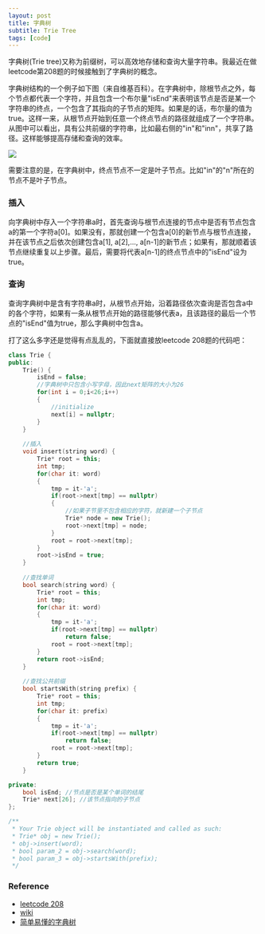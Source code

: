 ```yaml
---
layout: post
title: 字典树
subtitle: Trie Tree
tags: [code]
---
```


字典树(Trie tree)又称为前缀树，可以高效地存储和查询大量字符串。我最近在做leetcode第208题的时候接触到了字典树的概念。

字典树结构的一个例子如下图（来自维基百科）。在字典树中，除根节点之外，每个节点都代表一个字符，并且包含一个布尔量"isEnd"来表明该节点是否是某一个字符串的终点，一个包含了其指向的子节点的矩阵。如果是的话，布尔量的值为true。这样一来，从根节点开始到任意一个终点节点的路径就组成了一个字符串。从图中可以看出，具有公共前缀的字符串，比如最右侧的"in"和"inn"，共享了路径。这样能够提高存储和查询的效率。


![](./images/Trie_example.png)

需要注意的是，在字典树中，终点节点不一定是叶子节点。比如"in"的"n"所在的节点不是叶子节点。


### 插入

向字典树中存入一个字符串a时，首先查询与根节点连接的节点中是否有节点包含a的第一个字符a[0]。如果没有，那就创建一个包含a[0]的新节点与根节点连接，并在该节点之后依次创建包含a[1], a[2],..., a[n-1]的新节点；如果有，那就顺着该节点继续重复以上步骤。最后，需要将代表a[n-1]的终点节点中的"isEnd"设为true。

### 查询

查询字典树中是含有字符串a时，从根节点开始，沿着路径依次查询是否包含a中的各个字符，如果有一条从根节点开始的路径能够代表a，且该路径的最后一个节点的"isEnd"值为true，那么字典树中包含a。

打了这么多字还是觉得有点乱乱的，下面就直接放leetcode 208题的代码吧：


```c++
class Trie {
public:
    Trie() {
        isEnd = false;
		//字典树中只包含小写字母，因此next矩阵的大小为26
        for(int i = 0;i<26;i++)
        {
            //initialize
            next[i] = nullptr;
        }
    }
    
	//插入
    void insert(string word) {
        Trie* root = this;
        int tmp;
        for(char it: word)
        {
            tmp = it-'a';
            if(root->next[tmp] == nullptr)
            {
				//如果子节里不包含相应的字符，就新建一个子节点
                Trie* node = new Trie();
                root->next[tmp] = node;
            }
            root = root->next[tmp];
        }
        root->isEnd = true;
    }
    
	//查找单词
    bool search(string word) {
        Trie* root = this;
        int tmp;
        for(char it: word)
        {
            tmp = it-'a';
            if(root->next[tmp] == nullptr)
                return false;
            root = root->next[tmp];
        }
        return root->isEnd;      
    }
    
	//查找公共前缀
    bool startsWith(string prefix) {
        Trie* root = this;
        int tmp;
        for(char it: prefix)
        {
            tmp = it-'a';
            if(root->next[tmp] == nullptr)
                return false;
            root = root->next[tmp];
        }
        return true;
    }

private:
    bool isEnd; //节点是否是某个单词的结尾
    Trie* next[26]; //该节点指向的子节点
};

/**
 * Your Trie object will be instantiated and called as such:
 * Trie* obj = new Trie();
 * obj->insert(word);
 * bool param_2 = obj->search(word);
 * bool param_3 = obj->startsWith(prefix);
 */
```

### Reference

- [leetcode 208](https://leetcode-cn.com/problems/implement-trie-prefix-tree/)
- [wiki](https://en.wikipedia.org/wiki/Trie)
- [简单易懂的字典树](https://zhuanlan.zhihu.com/p/143975546)
